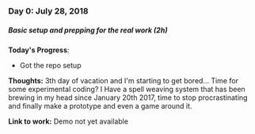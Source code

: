 ### Day 0: July 28, 2018
##### Basic setup and prepping for the real work (2h)

**Today's Progress**:
- Got the repo setup

**Thoughts:** 3th day of vacation and I'm starting to get bored... Time for some experimental coding? I Have a spell weaving system that has been brewing in my head since January 20th 2017, time to stop procrastinating and finally make a prototype and even a game around it.

**Link to work:** Demo not yet available
